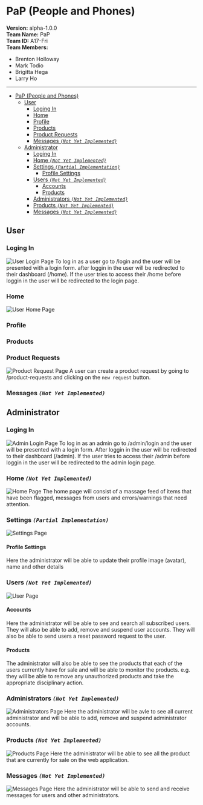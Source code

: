 # PaP (People and Phones)
**Version:** alpha-1.0.0<br/>
**Team Name:** PaP<br/>
**Team ID:** A17-Fri<br/>
**Team Members:**
- Brenton Holloway
- Mark Todio
- Brigitta Hega
- Larry Ho
**********
- [PaP (People and Phones)](#pap-people-and-phones)
  - [User](#user)
    - [Loging In](#loging-in)
    - [Home](#home)
    - [Profile](#profile)
    - [Products](#products)
    - [Product Requests](#product-requests)
    - [Messages *`(Not Yet Implemented)`*](#messages-not-yet-implemented)
  - [Administrator](#administrator)
    - [Loging In](#loging-in-1)
    - [Home *`(Not Yet Implemented)`*](#home-not-yet-implemented)
    - [Settings *`(Partial Implementation)`*](#settings-partial-implementation)
      - [Profile Settings](#profile-settings)
    - [Users *`(Not Yet Implemented)`*](#users-not-yet-implemented)
      - [Accounts](#accounts)
      - [Products](#products-1)
    - [Administrators *`(Not Yet Implemented)`*](#administrators-not-yet-implemented)
    - [Products *`(Not Yet Implemented)`*](#products-not-yet-implemented)
    - [Messages *`(Not Yet Implemented)`*](#messages-not-yet-implemented-1)

## User
### Loging In
![User Login Page](.\documentation/users/login.png)
To log in as a user go to /login and the user will be presented with a login form. after loggin in the user will be redirected to their dashboard (/home). If the user tries to access their /home before loggin in the user will be redirected to the login page.

### Home
![User Home Page](.\documentation/users/home.png)

### Profile

### Products

### Product Requests
![Product Request Page](.\documentation/users/product_requests.png)
A user can create a product request by going to /product-requests and clicking on the `new request` button.

### Messages *`(Not Yet Implemented)`*

## Administrator
### Loging In
![Admin Login Page](.\documentation/admin/login.png)
To log in as an admin go to /admin/login and the user will be presented with a login form. After loggin in the user will be redirected to their dashboard (/admin). If the user tries to access their /admin before loggin in the user will be redirected to the admin login page.

### Home *`(Not Yet Implemented)`*
![Home Page](.\documentation/admin/home.png)
The home page will consist of a massage feed of items that have been flagged, messages from users and errors/warnings that need attention.

### Settings *`(Partial Implementation)`*
![Settings Page](.\documentation/admin/settings.png)
#### Profile Settings
Here the administrator will be able to update their profile image (avatar), name and other details

### Users *`(Not Yet Implemented)`*
![User Page](.\documentation\admin\users.png)
#### Accounts
Here the administrator will be able to see and search all subscribed users. They will also be able to add, remove and suspend user accounts. They will also be able to send users a reset password request to the user.

#### Products
The administrator will also be able to see the products that each of the users currently have for sale and will be able to monitor the products. e.g. they will be able to remove any unauthorized products and take the appropriate disciplinary action.

### Administrators *`(Not Yet Implemented)`*
![Administrators Page](.\documentation/admin/administrators.png)
Here the administrator will be avle to see all current administrator and will be able to add, remove and suspend administrator accounts.


### Products *`(Not Yet Implemented)`*
![Products Page](.\documentation/admin/products.png)
Here the administrator will be able to see all the product that are currently for sale on the web application.


### Messages *`(Not Yet Implemented)`*
![Messages Page](.\documentation/admin/messages.png)
Here the administrator will be able to send and receive messages for users and other administrators.






